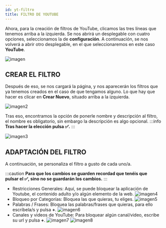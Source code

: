 ```yaml
---
id: yt-filtro
title: FILTRO DE YOUTUBE
---
```


Ahora, para la creación de filtros de YouTube, clicamos las tres líneas que tenemos arriba a la izquierda. Se nos abrirá un desplegable con cuatro opciones, seleccionamos la de **configuración**. A continuación, se nos volverá a abrir otro desplegable, en el que seleccionaremos en este caso **YouTube**.

![imagen](https://i.ibb.co/4YbrkMZ/youtubeee.png 'Logo Title Text 1')

## CREAR EL FILTRO

Después de eso, se nos cargará la página, y nos aparecerán los filtros que ya tenemos creados en el caso de que tengamos alguno. Lo que hay que hacer es clicar en **Crear Nuevo**, situado arriba a la izquierda.

![imagen2](https://i.ibb.co/P5mXhss/yt.png 'Logo Title Text 2')

Tras eso, encontramos la opción de ponerle nombre y descripción al filtro, el nombre es obligatorio, sin embargo la descripción es algo opcional.
:::info
**Tras hacer la elección pulsa ✅.**
:::

![imagen3](https://i.ibb.co/sH03vbB/youtub.png 'Logo Title Text 3')

## ADAPTACIÓN DEL FILTRO

A continuación, se personaliza el filtro a gusto de cada uno/a.

:::caution
**Para que los cambios se guarden recordad que tenéis que pulsar el ✅, sino no se guardarán los cambios.**
:::
* Restricciones Generales: Aquí, se puede bloquear la aplicación de Youtube, el contenido adulto y/o algún elemento de la web.
![imagen4](https://i.ibb.co/bg7qGCv/youu-tube.png 'Logo Title Text 4')
* Bloqueo por Categorías: Bloquea las que quieras, tu eliges.
![imagen5](https://i.ibb.co/gd5zQz8/filtro-yt.png 'Logo Title Text 5')
* Palabras / Frases: Bloquea las palabras/frases que quieras, para ello escríbela/s y pulsa **+**.
![imagen6](https://i.ibb.co/stxmDD3/filtro-youtube.png 'Logo Title Text 6')
* Canales y videos de YouTube: Para bloquear algún canal/video, escribe su url y pulsa **+**.
![imagen7](https://i.ibb.co/yghqnCj/filtro-youutube.png 'Logo Title Text 7')
![imagen8](https://i.ibb.co/FXjQFpm/youtube-filtroo.png 'Logo Title Text 8')


